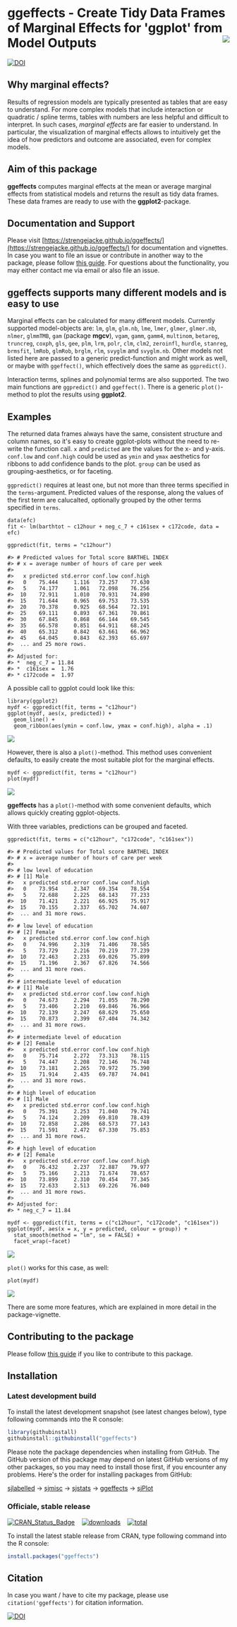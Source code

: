 # ggeffects - Create Tidy Data Frames of Marginal Effects for 'ggplot' from Model Outputs <img src="man/figures/logo.png" align="right" />

[![DOI](http://joss.theoj.org/papers/10.21105/joss.00772/status.svg)](https://doi.org/10.21105/joss.00772)

## Why marginal effects?

Results of regression models are typically presented as tables that are easy to understand. For more complex models that include interaction or quadratic / spline terms, tables with numbers are less helpful and difficult to interpret. In such cases, _marginal effects_ are far easier to understand. In particular, the visualization of marginal effects allows to intuitively get the idea of how predictors and outcome are associated, even for complex models. 

## Aim of this package

**ggeffects** computes marginal effects at the mean or average marginal effects from statistical models and returns the result as tidy data frames. These data frames are ready to use with the **ggplot2**-package.

## Documentation and Support

Please visit [https://strengejacke.github.io/ggeffects/](https://strengejacke.github.io/ggeffects/) for documentation and vignettes. In case you want to file an issue or contribute in another way to the package, please follow [this guide](CONTRIBUTING.md). For questions about the functionality, you may either contact me via email or also file an issue.

## ggeffects supports many different models and is easy to use

Marginal effects can be calculated for many different models. Currently supported model-objects are: `lm`, `glm`, `glm.nb`, `lme`, `lmer`, `glmer`, `glmer.nb`, `nlmer`, `glmmTMB`, `gam` (package **mgcv**), `vgam`, `gamm`, `gamm4`, `multinom`, `betareg`, `truncreg`, `coxph`, `gls`, `gee`, `plm`, `lrm`, `polr`, `clm`, `clm2`, `zeroinfl`, `hurdle`, `stanreg`, `brmsfit`, `lmRob`, `glmRob`, `brglm`, `rlm`, `svyglm` and `svyglm.nb`. Other models not listed here are passed to a generic predict-function and might work as well, or maybe with `ggeffect()`, which effectively does the same as `ggpredict()`.

Interaction terms, splines and polynomial terms are also supported. The two main functions are `ggpredict()` and `ggeffect()`. There is a generic `plot()`-method to plot the results using **ggplot2**.

## Examples

The returned data frames always have the same, consistent structure and column names, so it's easy to create ggplot-plots without the need to re-write the function call. `x` and `predicted` are the values for the x- and y-axis. `conf.low` and `conf.high` could be used as `ymin` and `ymax` aesthetics for ribbons to add confidence bands to the plot. `group` can be used as grouping-aesthetics, or for faceting.

`ggpredict()` requires at least one, but not more than three terms specified in the `terms`-argument. Predicted values of the response, along the values of the first term are calucalted, optionally grouped by the other terms specified in `terms`.

```
data(efc)
fit <- lm(barthtot ~ c12hour + neg_c_7 + c161sex + c172code, data = efc)

ggpredict(fit, terms = "c12hour")

#> # Predicted values for Total score BARTHEL INDEX 
#> # x = average number of hours of care per week 
#> 
#>   x predicted std.error conf.low conf.high
#>   0    75.444     1.116   73.257    77.630
#>   5    74.177     1.061   72.098    76.256
#>  10    72.911     1.010   70.931    74.890
#>  15    71.644     0.965   69.753    73.535
#>  20    70.378     0.925   68.564    72.191
#>  25    69.111     0.893   67.361    70.861
#>  30    67.845     0.868   66.144    69.545
#>  35    66.578     0.851   64.911    68.245
#>  40    65.312     0.842   63.661    66.962
#>  45    64.045     0.843   62.393    65.697
#>  ... and 25 more rows.
#> 
#> Adjusted for:
#> *  neg_c_7 = 11.84
#> *  c161sex =  1.76
#> * c172code =  1.97
```

A possible call to ggplot could look like this:

```
library(ggplot2)
mydf <- ggpredict(fit, terms = "c12hour")
ggplot(mydf, aes(x, predicted)) +
  geom_line() +
  geom_ribbon(aes(ymin = conf.low, ymax = conf.high), alpha = .1)
```
![](man/figures/README-example-1.png)

However, there is also a `plot()`-method. This method uses convenient defaults, to easily create the most suitable plot for the marginal effects.

```
mydf <- ggpredict(fit, terms = "c12hour")
plot(mydf)
```
![](man/figures/README-example-2.png)

**ggeffects** has a `plot()`-method with some convenient defaults, which allows quickly creating ggplot-objects.

With three variables, predictions can be grouped and faceted.

```
ggpredict(fit, terms = c("c12hour", "c172code", "c161sex"))

#> # Predicted values for Total score BARTHEL INDEX 
#> # x = average number of hours of care per week 
#> 
#> # low level of education
#> # [1] Male
#>   x predicted std.error conf.low conf.high
#>   0    73.954     2.347   69.354    78.554
#>   5    72.688     2.225   68.143    77.233
#>  10    71.421     2.221   66.925    75.917
#>  15    70.155     2.337   65.702    74.607
#>  ... and 31 more rows.
#> 
#> # low level of education
#> # [2] Female
#>   x predicted std.error conf.low conf.high
#>   0    74.996     2.319   71.406    78.585
#>   5    73.729     2.216   70.219    77.239
#>  10    72.463     2.233   69.026    75.899
#>  15    71.196     2.367   67.826    74.566
#>  ... and 31 more rows.
#> 
#> # intermediate level of education
#> # [1] Male
#>   x predicted std.error conf.low conf.high
#>   0    74.673     2.294   71.055    78.290
#>   5    73.406     2.210   69.846    76.966
#>  10    72.139     2.247   68.629    75.650
#>  15    70.873     2.399   67.404    74.342
#>  ... and 31 more rows.
#> 
#> # intermediate level of education
#> # [2] Female
#>   x predicted std.error conf.low conf.high
#>   0    75.714     2.272   73.313    78.115
#>   5    74.447     2.208   72.146    76.748
#>  10    73.181     2.265   70.972    75.390
#>  15    71.914     2.435   69.787    74.041
#>  ... and 31 more rows.
#> 
#> # high level of education
#> # [1] Male
#>   x predicted std.error conf.low conf.high
#>   0    75.391     2.253   71.040    79.741
#>   5    74.124     2.209   69.810    78.439
#>  10    72.858     2.286   68.573    77.143
#>  15    71.591     2.472   67.330    75.853
#>  ... and 31 more rows.
#> 
#> # high level of education
#> # [2] Female
#>   x predicted std.error conf.low conf.high
#>   0    76.432     2.237   72.887    79.977
#>   5    75.166     2.213   71.674    78.657
#>  10    73.899     2.310   70.454    77.345
#>  15    72.633     2.513   69.226    76.040
#>  ... and 31 more rows.
#> 
#> Adjusted for:
#> * neg_c_7 = 11.84

mydf <- ggpredict(fit, terms = c("c12hour", "c172code", "c161sex"))
ggplot(mydf, aes(x = x, y = predicted, colour = group)) +
  stat_smooth(method = "lm", se = FALSE) +
  facet_wrap(~facet)
```
![](man/figures/README-example-3.png)

`plot()` works for this case, as well:

```
plot(mydf)
```
![](man/figures/README-example-4.png)

There are some more features, which are explained in more detail in the package-vignette.

## Contributing to the package

Please follow [this guide](CONTRIBUTING.md) if you like to contribute to this package.

## Installation

### Latest development build

To install the latest development snapshot (see latest changes below), type following commands into the R console:

```r
library(githubinstall)
githubinstall::githubinstall("ggeffects")
```

Please note the package dependencies when installing from GitHub. The GitHub version of this package may depend on latest GitHub versions of my other packages, so you may need to install those first, if you encounter any problems. Here's the order for installing packages from GitHub:

[sjlabelled](https://github.com/strengejacke/sjlabelled) &rarr; [sjmisc](https://github.com/strengejacke/sjmisc) &rarr; [sjstats](https://github.com/strengejacke/sjstats) &rarr; [ggeffects](https://github.com/strengejacke/ggeffects) &rarr; [sjPlot](https://github.com/strengejacke/sjPlot)


### Officiale, stable release

[![CRAN_Status_Badge](http://www.r-pkg.org/badges/version/ggeffects)](https://cran.r-project.org/package=ggeffects)
&#160;&#160;
[![downloads](http://cranlogs.r-pkg.org/badges/ggeffects)](http://cranlogs.r-pkg.org/)
&#160;&#160;
[![total](http://cranlogs.r-pkg.org/badges/grand-total/ggeffects)](http://cranlogs.r-pkg.org/)

To install the latest stable release from CRAN, type following command into the R console:

```r
install.packages("ggeffects")
```

## Citation

In case you want / have to cite my package, please use `citation('ggeffects')` for citation information.

[![DOI](http://joss.theoj.org/papers/10.21105/joss.00772/status.svg)](https://doi.org/10.21105/joss.00772)
